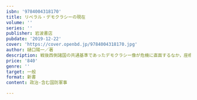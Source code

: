 ```yaml
---
isbn: '9784004318170'
title: リベラル・デモクラシーの現在
volume: ''
series: ''
publisher: 岩波書店
pubdate: '2019-12-22'
cover: 'https://cover.openbd.jp/9784004318170.jpg'
author: 樋口陽一／著
description: 戦後西側諸国の共通基準であったデモクラシー像が危機に直面するなか，座標軸をどこに求めたらよいか．
price: '840'
genre: ''
target: 一般
format: 新書
content: 政治-含む国防軍事

---
```


